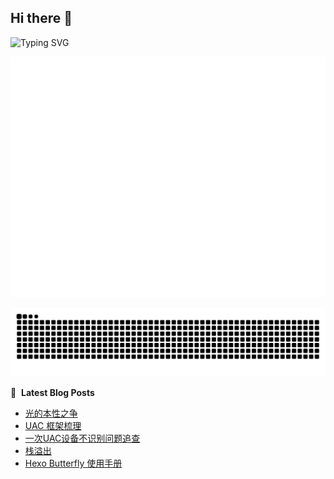 ## Hi there 👋 

![Typing SVG](https://readme-typing-svg.demolab.com/?lines=潦倒不通事物，愚顽怕读文章;天下无能第一，古今不肖无双)

<!--
[![Anurag's GitHub stats](https://github-readme-stats.vercel.app/api?username=carlyleliu&show_icons=true)](https://github.com/anuraghazra/github-readme-stats)
![Carlyleliu's github activity graph](https://github-readme-activity-graph.vercel.app/graph?username=carlyleliu&theme=github-compact)
-->

![Metrics](/github-metrics.svg)




<picture>
  <source media="(prefers-color-scheme: dark)" srcset="https://raw.githubusercontent.com/carlyleliu/carlyleliu/output/github-contribution-grid-snake-dark.svg">
  <source media="(prefers-color-scheme: light)" srcset="https://raw.githubusercontent.com/carlyleliu/carlyleliu/output/github-contribution-grid-snake.svg">
  <img alt="github contribution grid snake animation" src="https://raw.githubusercontent.com/carlyleliu/carlyleliu/output/github-contribution-grid-snake.svg">
</picture>

📕 &nbsp;**Latest Blog Posts**
<!-- BLOG-POST-LIST:START -->
- [光的本性之争](http://carlyleliu.github.io/Science/Lightiswave/)
- [UAC 框架梳理](http://carlyleliu.github.io/LinuxDriver/LinuxUSBUACFramework/)
- [一次UAC设备不识别问题追查](http://carlyleliu.github.io/Debug/LinuxUacNotIdentify/)
- [栈溢出](http://carlyleliu.github.io/Debug/stackOverflow/)
- [Hexo Butterfly 使用手册](http://carlyleliu.github.io/Tools/HexoButterfltuserMenu/)
<!-- BLOG-POST-LIST:END -->

<!--
### About Me
- 🔭 I’m currently working on smarthome project
- 🌱 I’m currently learning usb and audio
- 🤔 I’m looking for help with network
- 💬 Ask me about ...
- 📫 How to reach me: yyliushuai@gmail.com
- 💯 Pronouns: reader
- 🙈 Fun fact: NAS、Router、Robot、smarthome
-->
